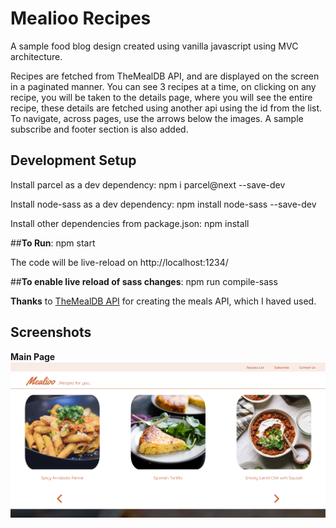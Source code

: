 # **Mealioo Recipes**

A sample food blog design created using vanilla javascript using MVC architecture. 

Recipes are fetched from TheMealDB API, and are displayed on the screen in a paginated manner. You can see 3 recipes at a time, on clicking on any recipe, you will be taken to the details page, where you will see the entire recipe, these details are fetched using another api using the id from the list. To navigate, across pages, use the arrows below the images. A sample subscribe and footer section is also added.

## **Development Setup**

Install parcel as a dev dependency: npm i parcel@next --save-dev

Install node-sass as  a dev dependency: npm install node-sass --save-dev

Install other dependencies from package.json: npm install

##**To Run**:  npm start

The code will be live-reload on http://localhost:1234/

##**To enable live reload of sass changes**: npm run compile-sass

**Thanks** to [TheMealDB API](https://www.themealdb.com/api.php) for creating the meals API, which I haved used.

## **Screenshots**

**Main Page**
![mealioo-recipes](./main-page.png)

